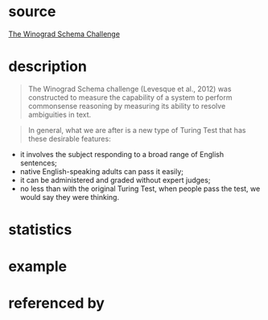 # source
[The Winograd Schema Challenge](https://citeseerx.ist.psu.edu/viewdoc/download?doi=10.1.1.729.9814&rep=rep1&type=pdf)
# description
>The Winograd Schema challenge (Levesque et al., 2012)
was constructed to measure the capability of a system to
perform commonsense reasoning by measuring its ability
to resolve ambiguities in text.

>In general, what we are after is a new type of Turing Test
that has these desirable features:
* it involves the subject responding to a broad range of English sentences;
* native English-speaking adults can pass it easily;
* it can be administered and graded without expert judges;
* no less than with the original Turing Test, when people
pass the test, we would say they were thinking.

# statistics

# example

# referenced by
